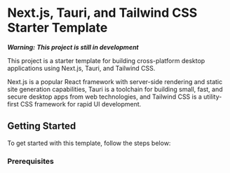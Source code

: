 # Next.js, Tauri, and Tailwind CSS Starter Template

**_Warning:_**
**_This project is still in development_**

This project is a starter template for building cross-platform desktop applications using Next.js, Tauri, and Tailwind CSS.

Next.js is a popular React framework with server-side rendering and static site generation capabilities, Tauri is a toolchain for building small, fast, and secure desktop apps from web technologies, and Tailwind CSS is a utility-first CSS framework for rapid UI development.

## Getting Started

To get started with this template, follow the steps below:

### Prerequisites
